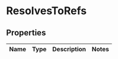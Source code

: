 # ResolvesToRefs

## Properties
Name | Type | Description | Notes
------------ | ------------- | ------------- | -------------
